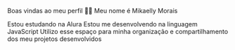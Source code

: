 Boas vindas ao meu perfil 💙💙
Meu nome é Mikaelly Morais

Estou estudando na Alura
Estou me desenvolvendo na linguagem JavaScript
Utilizo esse espaço para minha organização e compartilhamento dos meu projetos desenvolvidos
